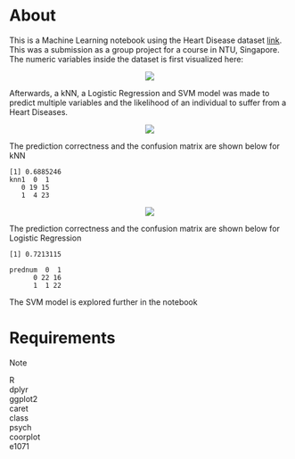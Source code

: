 <h1>About</h1>

This is a Machine Learning notebook using the Heart Disease dataset [link](https://www.kaggle.com/datasets/johnsmith88/heart-disease-dataset). This was a submission as a group project for a course in NTU, Singapore.
The numeric variables inside the dataset is first visualized here:

<p align="center">
  <img src="https://github.com/shsgResume/HeartDiseaseCollaboration/assets/167844966/9570360c-7adb-4a64-8247-93c3d1713b11" />
</p>

Afterwards, a kNN, a Logistic Regression and SVM model was made to predict multiple variables and the likelihood of an individual to suffer from a Heart Diseases.

<p align="center">
  <img src="https://github.com/shsgResume/HeartDiseaseCollaboration/assets/167844966/a6c266f7-2119-4b8d-8c0e-247a87a86010" />
</p>

The prediction correctness and the confusion matrix are shown below for kNN

```
[1] 0.6885246
knn1  0  1
   0 19 15
   1  4 23
```
<p align="center">
  <img src="https://github.com/shsgResume/HeartDiseaseCollaboration/assets/167844966/a352f7ab-fcad-47df-84eb-669096a88357" />
</p>

The prediction correctness and the confusion matrix are shown below for Logistic Regression

```
[1] 0.7213115
       
prednum  0  1
      0 22 16
      1  1 22
```

The SVM model is explored further in the notebook

<h1>Requirements</h1>

> [!NOTE]
> R<br>
> dplyr<br>
> ggplot2<br>
> caret<br>
> class<br>
> psych<br>
> coorplot<br>
> e1071<br>


